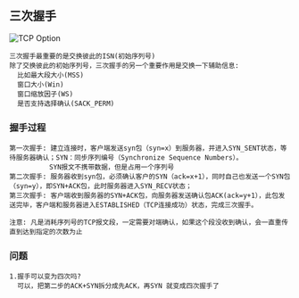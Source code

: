 ## 三次握手
![TCP Option](https://github.com/ruansheng/technology-study/blob/master/images/shake_hand.jpg)
```
三次握手最重要的是交换彼此的ISN(初始序列号)
除了交换彼此的初始序列号，三次握手的另一个重要作用是交换一下辅助信息:
  比如最大段大小(MSS)
  窗口大小(Win)
  窗口缩放因子(WS)
  是否支持选择确认(SACK_PERM)
```

### 握手过程
```
第一次握手: 建立连接时，客户端发送syn包（syn=x）到服务器，并进入SYN_SENT状态，等待服务器确认；SYN：同步序列编号（Synchronize Sequence Numbers）。
          SYN报文不携带数据，但是占用一个序列号
第二次握手: 服务器收到syn包，必须确认客户的SYN（ack=x+1），同时自己也发送一个SYN包（syn=y），即SYN+ACK包，此时服务器进入SYN_RECV状态；
第三次握手: 客户端收到服务器的SYN+ACK包，向服务器发送确认包ACK(ack=y+1），此包发送完毕，客户端和服务器进入ESTABLISHED（TCP连接成功）状态，完成三次握手。

注意: 凡是消耗序列号的TCP报文段，一定需要对端确认，如果这个段没收到确认，会一直重传直到达到指定的次数为止
```

### 问题
```
1.握手可以变为四次吗?
  可以，把第二步的ACK+SYN拆分成先ACK，再SYN 就变成四次握手了
```